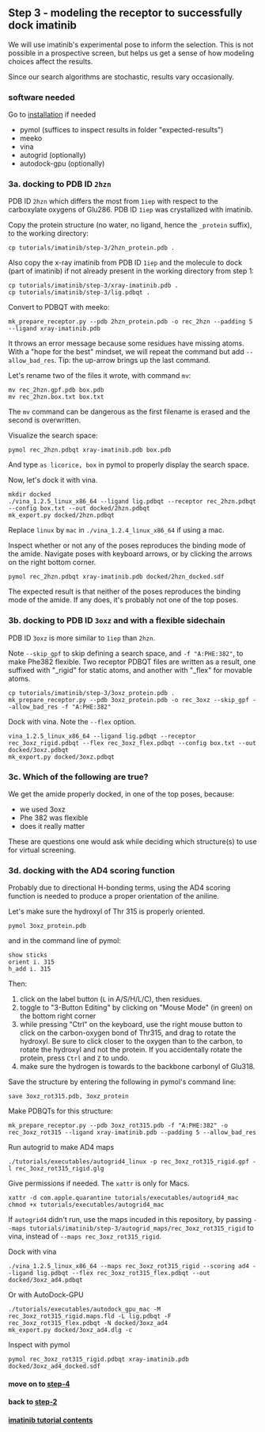 ## Step 3 - modeling the receptor to successfully dock imatinib

We will use imatinib's experimental pose to inform the selection.
This is not possible in a prospective screen, but helps us get a
sense of how modeling choices affect the results.

Since our search algorithms are stochastic, results vary occasionally.


### software needed

Go to [installation](../../) if needed

 - pymol (suffices to inspect results in folder "expected-results")
 - meeko
 - vina
 - autogrid (optionally)
 - autodock-gpu (optionally)



### 3a. docking to PDB ID `2hzn`

PDB ID `2hzn` which differs the most from `1iep` with
respect to the carboxylate oxygens of Glu286. PDB ID `1iep` was
crystallized with imatinib.

Copy the protein structure (no water, no ligand, hence the `_protein` suffix),
to the working directory:
```
cp tutorials/imatinib/step-3/2hzn_protein.pdb .
```

Also copy the x-ray imatinib from PDB ID `1iep` and the
molecule to dock (part of imatinib) if not already present in the
working directory from step 1:
```
cp tutorials/imatinib/step-3/xray-imatinib.pdb .
cp tutorials/imatinib/step-3/lig.pdbqt .
```

Convert to PDBQT with meeko:
```
mk_prepare_receptor.py --pdb 2hzn_protein.pdb -o rec_2hzn --padding 5 --ligand xray-imatinib.pdb
```

It throws an error message because some residues have missing atoms.
With a "hope for the best" mindset, we will repeat the command but add `--allow_bad_res`.
Tip: the up-arrow brings up the last command.

Let's rename two of the files it wrote, with command `mv`:

```
mv rec_2hzn.gpf.pdb box.pdb
mv rec_2hzn.box.txt box.txt 
```

The `mv` command can be dangerous as the first filename is erased and the second is overwritten.

Visualize the search space:
```
pymol rec_2hzn.pdbqt xray-imatinib.pdb box.pdb
```
And type `as licorice, box` in pymol to properly display the search space.


Now, let's dock it with vina.

```
mkdir docked
./vina_1.2.5_linux_x86_64 --ligand lig.pdbqt --receptor rec_2hzn.pdbqt --config box.txt --out docked/2hzn.pdbqt
mk_export.py docked/2hzn.pdbqt
```

Replace `linux` by `mac` in `./vina_1.2.4_linux_x86_64` if using a mac.

Inspect whether or not any of the poses reproduces the binding mode of the amide.
Navigate poses with keyboard arrows, or by clicking the arrows on the right bottom corner.
```
pymol rec_2hzn.pdbqt xray-imatinib.pdb docked/2hzn_docked.sdf
```

The expected result is that neither of the poses reproduces the binding mode of the amide.
If any does, it's probably not one of the top poses.


### 3b. docking to PDB ID `3oxz` and with a flexible sidechain

PDB ID `3oxz` is more similar to `1iep` than `2hzn`.

Note `--skip_gpf` to skip defining a search space, and `-f "A:PHE:382"`,
to make Phe382 flexible. Two receptor PDBQT files are written as a result, one suffixed
with "\_rigid" for static atoms, and another with "\_flex" for movable atoms.

```
cp tutorials/imatinib/step-3/3oxz_protein.pdb .
mk_prepare_receptor.py --pdb 3oxz_protein.pdb -o rec_3oxz --skip_gpf --allow_bad_res -f "A:PHE:382"
```

Dock with vina. Note the `--flex` option.

```
vina_1.2.5_linux_x86_64 --ligand lig.pdbqt --receptor rec_3oxz_rigid.pdbqt --flex rec_3oxz_flex.pdbqt --config box.txt --out docked/3oxz.pdbqt
mk_export.py docked/3oxz.pdbqt
```

### 3c. Which of the following are true?

We get the amide properly docked, in one of the top poses, because:
 - we used 3oxz
 - Phe 382 was flexible
 - does it really matter

These are questions one would ask while deciding which structure(s) to use for virtual screening.


### 3d. docking with the AD4 scoring function

Probably due to directional H-bonding terms, using the AD4 scoring function is
needed to produce a proper orientation of the aniline.

Let's make sure the hydroxyl of Thr 315 is properly oriented.
```
pymol 3oxz_protein.pdb
```

and in the command line of pymol:
```
show sticks
orient i. 315
h_add i. 315
```

Then:
1. click on the label button (`L` in A/S/H/L/C), then residues.
2. toggle to "3-Button Editing" by clicking on "Mouse Mode" (in green) on the bottom right corner
3. while pressing "Ctrl" on the keyboard, use the right mouse button to click on the
carbon-oxygen bond of Thr315, and drag to rotate the hydroxyl. Be sure to click closer
to the oxygen than to the carbon, to rotate the hydroxyl and not the protein. If you
accidentally rotate the protein, press `Ctrl` and `Z` to undo.
4. make sure the hydrogen is towards to the backbone carbonyl of Glu318.

Save the structure by entering the following in pymol's command line:
```
save 3oxz_rot315.pdb, 3oxz_protein
```

Make PDBQTs for this structure:
```
mk_prepare_receptor.py --pdb 3oxz_rot315.pdb -f "A:PHE:382" -o rec_3oxz_rot315 --ligand xray-imatinib.pdb --padding 5 --allow_bad_res
```

Run autogrid to make AD4 maps
```
./tutorials/executables/autogrid4_linux -p rec_3oxz_rot315_rigid.gpf -l rec_3oxz_rot315_rigid.glg
```

Give permissions if needed. The `xattr` is only for Macs.
```
xattr -d com.apple.quarantine tutorials/executables/autogrid4_mac
chmod +x tutorials/executables/autogrid4_mac
```

If `autogrid4` didn't run, use the maps incuded in this repository,
by passing `--maps tutorials/imatinib/step-3/autogrid_maps/rec_3oxz_rot315_rigid`
to vina, instead of `--maps rec_3oxz_rot315_rigid`.

Dock with vina
```
./vina_1.2.5_linux_x86_64 --maps rec_3oxz_rot315_rigid --scoring ad4 --ligand lig.pdbqt --flex rec_3oxz_rot315_flex.pdbqt --out docked/3oxz_ad4.pdbqt
```

Or with AutoDock-GPU
```
./tutorials/executables/autodock_gpu_mac -M rec_3oxz_rot315_rigid.maps.fld -L lig.pdbqt -F rec_3oxz_rot315_flex.pdbqt -N docked/3oxz_ad4
mk_export.py docked/3oxz_ad4.dlg -c
```

Inspect with pymol

```
pymol rec_3oxz_rot315_rigid.pdbqt xray-imatinib.pdb docked/3oxz_ad4_docked.sdf
```


#### move on to [step-4](../step-4)

#### back to [step-2](../step-2)

#### [imatinib tutorial contents](../)
